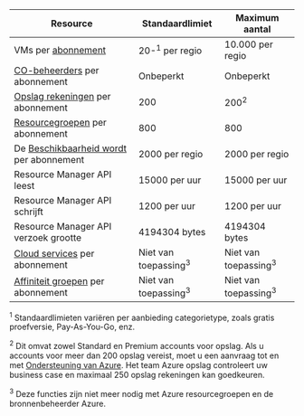 Resource|Standaardlimiet|Maximum aantal
---|---|---
VMs per [abonnement](../articles/billing-buy-sign-up-azure-subscription.md)|20-<sup>1</sup> per regio|10.000 per regio
[CO-beheerders](../articles/billing-add-change-azure-subscription-administrator.md) per abonnement|Onbeperkt|Onbeperkt
[Opslag rekeningen](../articles/storage/storage-create-storage-account.md) per abonnement|200|200<sup>2</sup>
[Resourcegroepen](../articles/azure-resource-manager/resource-group-overview.md) per abonnement|800|800
De [Beschikbaarheid wordt](../articles/virtual-machines/virtual-machines-windows-manage-availability.md#configure-multiple-virtual-machines-in-an-availability-set-for-redundancy) per abonnement|2000 per regio|2000 per regio
Resource Manager API leest|15000 per uur|15000 per uur
Resource Manager API schrijft|1200 per uur|1200 per uur
Resource Manager API verzoek grootte|4194304 bytes|4194304 bytes
[Cloud services](../articles/cloud-services/cloud-services-choose-me.md) per abonnement|Niet van toepassing<sup>3</sup>|Niet van toepassing<sup>3</sup>
[Affiniteit groepen](../articles/virtual-network/virtual-networks-migrate-to-regional-vnet.md) per abonnement|Niet van toepassing<sup>3</sup>|Niet van toepassing<sup>3</sup>

<sup>1</sup> Standaardlimieten variëren per aanbieding categorietype, zoals gratis proefversie, Pay-As-You-Go, enz.

<sup>2</sup> Dit omvat zowel Standard en Premium accounts voor opslag. Als u accounts voor meer dan 200 opslag vereist, moet u een aanvraag tot en met [Ondersteuning van Azure](https://azure.microsoft.com/support/faq/). Het team Azure opslag controleert uw business case en maximaal 250 opslag rekeningen kan goedkeuren.

<sup>3</sup> Deze functies zijn niet meer nodig met Azure resourcegroepen en de bronnenbeheerder Azure.
